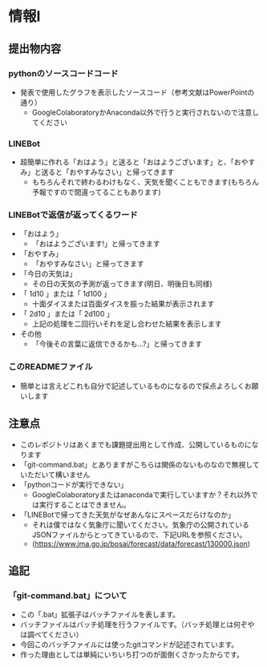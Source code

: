 # 情報Ⅰ
## 提出物内容
### pythonのソースコードコード
- 発表で使用したグラフを表示したソースコード（参考文献はPowerPointの通り）
    - GoogleColaboratoryかAnaconda以外で行うと実行されないので注意してください
### LINEBot
- 超簡単に作れる「おはよう」と送ると「おはようございます」と、「おやすみ」と送ると「おやすみなさい」と帰ってきます
    - もちろんそれで終わるわけもなく、天気を聞くこともできます(もちろん予報ですので間違ってることもあります)
### LINEBotで返信が返ってくるワード
- 「おはよう」
    - 「おはようございます!」と帰ってきます
- 「おやすみ」
    - 「おやすみなさい」と帰ってきます
- 「今日の天気は」
    - その日の天気の予測が返ってきます(明日、明後日も同様)
- 「 1d10 」または「 1d100 」
    - 十面ダイスまたは百面ダイスを振った結果が表示されます
- 「 2d10 」または「 2d100 」
    - 上記の処理を二回行いそれを足し合わせた結果を表示します
- その他
    - 「今後その言葉に返信できるかも...?」と帰ってきます
### このREADMEファイル
- 簡単とは言えどこれも自分で記述しているものになるので採点よろしくお願いします
## 注意点
- このレポジトリはあくまでも課題提出用として作成、公開しているものになります
- 「git-command.bat」とありますがこちらは関係のないものなので無視していただいて構いません
- 「pythonコードが実行できない」
    - GoogleColaboratoryまたはanacondaで実行していますか？それ以外では実行することはできません。
- 「LINEBotで帰ってきた天気がなぜあんなにスペースだらけなのか」
    - それは僕ではなく気象庁に聞いてください。気象庁の公開されているJSONファイルからとってきているので、下記URLを参照ください。
    - (https://www.jma.go.jp/bosai/forecast/data/forecast/130000.json)
## 追記
### 「git-command.bat」について
- この「.bat」拡張子はバッチファイルを表します。
- バッチファイルはバッチ処理を行うファイルです。（バッチ処理とは何ぞやは調べてください）
- 今回このバッチファイルには使ったgitコマンドが記述されています。
- 作った理由としては単純にいちいち打つのが面倒くさかったからです。